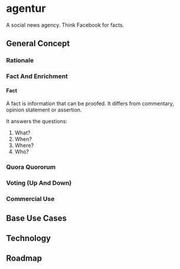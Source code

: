 # agentur
A social news agency. Think Facebook for facts.

## General Concept

### Rationale


### Fact And Enrichment

#### Fact
A fact is information that can be proofed. It differs from commentary, opinion statement or assertion.

It answers the questions:

  1. What?
  1. When?
  1. Where?
  1. Who? 



### Quora Quororum


### Voting (Up And Down)


### Commercial Use


## Base Use Cases


## Technology


## Roadmap
